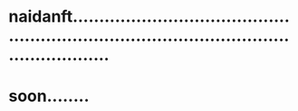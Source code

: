 # naidanft.................................................................................................................
# soon........
